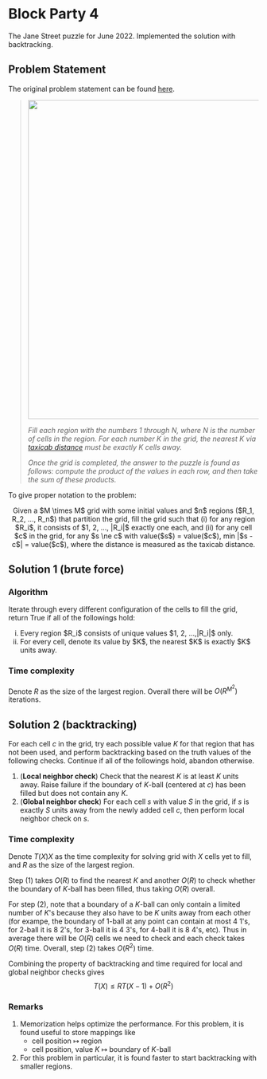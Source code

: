 # Block Party 4
The Jane Street puzzle for June 2022. Implemented the solution with backtracking.

## Problem Statement

The original problem statement can be found [here](https://www.janestreet.com/puzzles/current-puzzle/).

><p align="center"><img src="https://www.janestreet.com/puzzles/block-party-4.png" width="640" height="640" /></p>
>
> *Fill each region with the numbers 1 through N, where N is the number of cells in the region. For each number K in the grid, the nearest K via [taxicab distance](https://en.wikipedia.org/wiki/Taxicab_geometry) must be exactly K cells away.*
>
> *Once the grid is completed, the answer to the puzzle is found as follows: compute the product of the values in each row, and then take the sum of these products.*


To give proper notation to the problem:

<p align="center" width="640">
  Given a $M \times M$ grid with some initial values and $n$ regions ($R_1, R_2, ..., R_n$) that partition the grid, fill the grid such that
  (i) for any region $R_i$, it consists of $1, 2, ..., |R_i|$ exactly one each, and 
  (ii) for any cell $c$ in the grid, for any $s \ne c$ with value($s$) = value($c$), min |$s - c$| = value($c$), where the distance is measured as the taxicab distance.
</p>

## Solution 1 (brute force)

### Algorithm

Iterate through every different configuration of the cells to fill the grid, return True if all of the followings hold:
<ol type="i">
  <li>Every region $R_i$ consists of unique values $1, 2, ...,|R_i|$ only.</li>
  <li>For every cell, denote its value by $K$, the nearest $K$ is exactly $K$ units away.</li>
</ol>

### Time complexity

Denote $R$ as the size of the largest region. Overall there will be $O(R^{M^2})$ iterations.

## Solution 2 (backtracking)

For each cell $c$ in the grid, try each possible value $K$ for that region that has not been used, and perform backtracking based on the truth values of the following checks. Continue if all of the followings hold, abandon otherwise.
1. (**Local neighbor check**) Check that the nearest $K$ is at least $K$ units away. Raise failure if the boundary of $K$-ball (centered at $c$) has been filled but does not contain any $K$.
2. (**Global neighbor check**) For each cell $s$ with value $S$ in the grid, if $s$ is exactly $S$ units away from the newly added cell $c$, then perform local neighbor check on $s$.

### Time complexity

Denote $T(X)X$ as the time complexity for solving grid with $X$ cells yet to fill, and $R$ as the size of the largest region.

Step (1) takes $O(R)$ to find the nearest $K$ and another $O(R)$ to check whether the boundary of $K$-ball has been filled, thus taking $O(R)$ overall.

For step (2), note that a boundary of a $K$-ball can only contain a limited number of $K$'s because they also have to be $K$ units away from each other (for exampe, the boundary of $1$-ball at any point can contain at most 4 $1$'s, for $2$-ball it is 8 $2$'s, for $3$-ball it is 4 $3$'s, for $4$-ball it is 8 $4$'s, etc). Thus in average there will be $O(R)$ cells we need to check and each check takes $O(R)$ time. Overall, step (2) takes $O(R^2)$ time.

Combining the property of backtracking and time required for local and global neighbor checks gives
$$T(X) \leq RT(X-1) + O(R^2)$$

### Remarks
1. Memorization helps optimize the performance. For this problem, it is found useful to store mappings like
    * cell position $\mapsto$ region
    * cell position, value $K$ $\mapsto$ boundary of $K$-ball
2. For this problem in particular, it is found faster to start backtracking with smaller regions.
